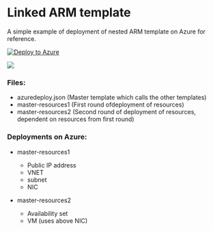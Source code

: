 # Linked ARM template

A simple example of deployment of nested ARM template on Azure for reference.

[![Deploy to Azure](http://azuredeploy.net/deploybutton.png)](https://azuredeploy.net/?repository=https://github.com/manojvazirani/linkedarm)

<a href="http://armviz.io/#/?load=https%3A%2F%2Fraw.githubusercontent.com%2Fmanojvazirani%2Flinkedarm%2Fmaster%2Fazuredeploy.json" target="_blank"><img src="http://armviz.io/visualizebutton.png"/></a>

### Files:
- azuredeploy.json (Master template which calls the other templates)
- master-resources1 (First round ofdeployment of resources)
- master-resources2 (Second round of deployment of resources, dependent on resources from first round)

### Deployments on Azure:
- master-resources1
    - Public IP address
    - VNET
    - subnet
    - NIC

- master-resources2
    - Availability set
    - VM (uses above NIC)

